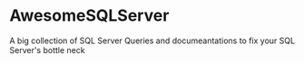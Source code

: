 # AwesomeSQLServer

A big collection of SQL Server Queries and documeantations to fix your SQL Server's bottle neck
